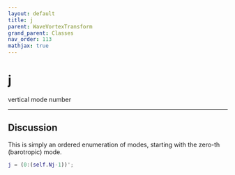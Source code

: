 ```yaml
---
layout: default
title: j
parent: WaveVortexTransform
grand_parent: Classes
nav_order: 113
mathjax: true
---
```


#  j

vertical mode number


---

## Discussion

This is simply an ordered enumeration of modes, starting with the zero-th (barotropic) mode.
```matlab
j = (0:(self.Nj-1))';
```

